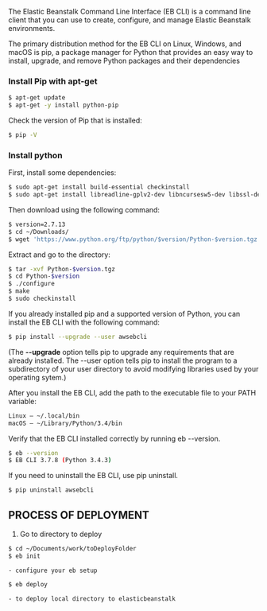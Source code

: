The Elastic Beanstalk Command Line Interface (EB CLI) is a command line client that you can use to create, configure, and manage Elastic Beanstalk environments.


The primary distribution method for the EB CLI on Linux, Windows, and macOS is pip, a package manager for Python that provides an easy way to install, upgrade, and remove Python packages and their dependencies


### Install Pip with apt-get

```sh
$ apt-get update
$ apt-get -y install python-pip
```

Check the version of Pip that is installed:
```sh
$ pip -V
```

### Install python
First, install some dependencies:
```sh
$ sudo apt-get install build-essential checkinstall
$ sudo apt-get install libreadline-gplv2-dev libncursesw5-dev libssl-dev libsqlite3-dev tk-dev libgdbm-dev libc6-dev libbz2-dev
```

Then download using the following command:
```sh
$ version=2.7.13
$ cd ~/Downloads/
$ wget 'https://www.python.org/ftp/python/$version/Python-$version.tgz'
```

Extract and go to the directory:
```sh
$ tar -xvf Python-$version.tgz
$ cd Python-$version
$ ./configure
$ make
$ sudo checkinstall
```

If you already installed pip and a supported version of Python, you can install the EB CLI with the following command:
```sh
$ pip install --upgrade --user awsebcli
```

(The **--upgrade** option tells pip to upgrade any requirements that are already installed. The --user option tells pip to install the program to a subdirectory of your user directory to avoid modifying libraries used by your operating sytem.)


After you install the EB CLI, add the path to the executable file to your PATH variable:

```sh
Linux – ~/.local/bin
macOS – ~/Library/Python/3.4/bin
```

Verify that the EB CLI installed correctly by running eb --version.
```sh
$ eb --version
$ EB CLI 3.7.8 (Python 3.4.3)
```

If you need to uninstall the EB CLI, use pip uninstall.
```sh
$ pip uninstall awsebcli
```

## PROCESS OF DEPLOYMENT

1. Go to directory to deploy

```sh
$ cd ~/Documents/work/toDeployFolder
$ eb init
```
	- configure your eb setup
```sh
$ eb deploy
```
	- to deploy local directory to elasticbeanstalk
